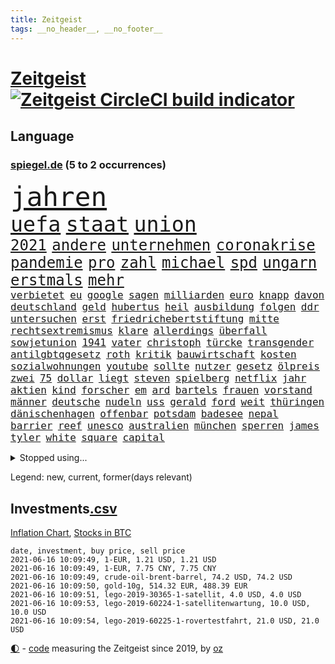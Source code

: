 ```yaml
---
title: Zeitgeist
tags: __no_header__, __no_footer__
---
```


# [Zeitgeist](https://oliz.io/zeitgeist/) [![Zeitgeist CircleCI build indicator](https://circleci.com/gh/ooz/zeitgeist.svg?style=shield)](https://circleci.com/gh/ooz/zeitgeist)

## Language

<h3><a href="https://www.spiegel.de" target="_blank">spiegel.de</a> (5 to 2 occurrences)</h3>
<p style="font-family:monospace">
<span style="font-size:32pt"><a href="news_links.html#jahren" class="current">jahren</a></span>
<br>
<span style="font-size:25pt"><a href="news_links.html#uefa" class="current">uefa</a></span>
<span style="font-size:25pt"><a href="news_links.html#staat" class="current">staat</a></span>
<span style="font-size:25pt"><a href="news_links.html#union" class="current">union</a></span>
<br>
<span style="font-size:18pt"><a href="news_links.html#2021" class="current">2021</a></span>
<span style="font-size:18pt"><a href="news_links.html#andere" class="current">andere</a></span>
<span style="font-size:18pt"><a href="news_links.html#unternehmen" class="current">unternehmen</a></span>
<span style="font-size:18pt"><a href="news_links.html#coronakrise" class="current">coronakrise</a></span>
<span style="font-size:18pt"><a href="news_links.html#pandemie" class="current">pandemie</a></span>
<span style="font-size:18pt"><a href="news_links.html#pro" class="current">pro</a></span>
<span style="font-size:18pt"><a href="news_links.html#zahl" class="current">zahl</a></span>
<span style="font-size:18pt"><a href="news_links.html#michael" class="current">michael</a></span>
<span style="font-size:18pt"><a href="news_links.html#spd" class="current">spd</a></span>
<span style="font-size:18pt"><a href="news_links.html#ungarn" class="current">ungarn</a></span>
<span style="font-size:18pt"><a href="news_links.html#erstmals" class="current">erstmals</a></span>
<span style="font-size:18pt"><a href="news_links.html#mehr" class="current">mehr</a></span>
<br>
<span style="font-size:12pt"><a href="news_links.html#verbietet" class="current">verbietet</a></span>
<span style="font-size:12pt"><a href="news_links.html#eu" class="current">eu</a></span>
<span style="font-size:12pt"><a href="news_links.html#google" class="current">google</a></span>
<span style="font-size:12pt"><a href="news_links.html#sagen" class="current">sagen</a></span>
<span style="font-size:12pt"><a href="news_links.html#milliarden" class="current">milliarden</a></span>
<span style="font-size:12pt"><a href="news_links.html#euro" class="current">euro</a></span>
<span style="font-size:12pt"><a href="news_links.html#knapp" class="current">knapp</a></span>
<span style="font-size:12pt"><a href="news_links.html#davon" class="current">davon</a></span>
<span style="font-size:12pt"><a href="news_links.html#deutschland" class="current">deutschland</a></span>
<span style="font-size:12pt"><a href="news_links.html#geld" class="current">geld</a></span>
<span style="font-size:12pt"><a href="news_links.html#hubertus" class="current">hubertus</a></span>
<span style="font-size:12pt"><a href="news_links.html#heil" class="current">heil</a></span>
<span style="font-size:12pt"><a href="news_links.html#ausbildung" class="current">ausbildung</a></span>
<span style="font-size:12pt"><a href="news_links.html#folgen" class="current">folgen</a></span>
<span style="font-size:12pt"><a href="news_links.html#ddr" class="current">ddr</a></span>
<span style="font-size:12pt"><a href="news_links.html#untersuchen" class="current">untersuchen</a></span>
<span style="font-size:12pt"><a href="news_links.html#erst" class="current">erst</a></span>
<span style="font-size:12pt"><a href="news_links.html#friedrichebertstiftung" class="new">friedrichebertstiftung</a></span>
<span style="font-size:12pt"><a href="news_links.html#mitte" class="current">mitte</a></span>
<span style="font-size:12pt"><a href="news_links.html#rechtsextremismus" class="current">rechtsextremismus</a></span>
<span style="font-size:12pt"><a href="news_links.html#klare" class="current">klare</a></span>
<span style="font-size:12pt"><a href="news_links.html#allerdings" class="current">allerdings</a></span>
<span style="font-size:12pt"><a href="news_links.html#überfall" class="current">überfall</a></span>
<span style="font-size:12pt"><a href="news_links.html#sowjetunion" class="new">sowjetunion</a></span>
<span style="font-size:12pt"><a href="news_links.html#1941" class="new">1941</a></span>
<span style="font-size:12pt"><a href="news_links.html#vater" class="current">vater</a></span>
<span style="font-size:12pt"><a href="news_links.html#christoph" class="current">christoph</a></span>
<span style="font-size:12pt"><a href="news_links.html#türcke" class="new">türcke</a></span>
<span style="font-size:12pt"><a href="news_links.html#transgender" class="current">transgender</a></span>
<span style="font-size:12pt"><a href="news_links.html#antilgbtqgesetz" class="new">antilgbtqgesetz</a></span>
<span style="font-size:12pt"><a href="news_links.html#roth" class="current">roth</a></span>
<span style="font-size:12pt"><a href="news_links.html#kritik" class="current">kritik</a></span>
<span style="font-size:12pt"><a href="news_links.html#bauwirtschaft" class="current">bauwirtschaft</a></span>
<span style="font-size:12pt"><a href="news_links.html#kosten" class="current">kosten</a></span>
<span style="font-size:12pt"><a href="news_links.html#sozialwohnungen" class="current">sozialwohnungen</a></span>
<span style="font-size:12pt"><a href="news_links.html#youtube" class="current">youtube</a></span>
<span style="font-size:12pt"><a href="news_links.html#sollte" class="current">sollte</a></span>
<span style="font-size:12pt"><a href="news_links.html#nutzer" class="current">nutzer</a></span>
<span style="font-size:12pt"><a href="news_links.html#gesetz" class="current">gesetz</a></span>
<span style="font-size:12pt"><a href="news_links.html#ölpreis" class="current">ölpreis</a></span>
<span style="font-size:12pt"><a href="news_links.html#zwei" class="current">zwei</a></span>
<span style="font-size:12pt"><a href="news_links.html#75" class="current">75</a></span>
<span style="font-size:12pt"><a href="news_links.html#dollar" class="current">dollar</a></span>
<span style="font-size:12pt"><a href="news_links.html#liegt" class="current">liegt</a></span>
<span style="font-size:12pt"><a href="news_links.html#steven" class="new">steven</a></span>
<span style="font-size:12pt"><a href="news_links.html#spielberg" class="new">spielberg</a></span>
<span style="font-size:12pt"><a href="news_links.html#netflix" class="current">netflix</a></span>
<span style="font-size:12pt"><a href="news_links.html#jahr" class="current">jahr</a></span>
<span style="font-size:12pt"><a href="news_links.html#aktien" class="current">aktien</a></span>
<span style="font-size:12pt"><a href="news_links.html#kind" class="current">kind</a></span>
<span style="font-size:12pt"><a href="news_links.html#forscher" class="current">forscher</a></span>
<span style="font-size:12pt"><a href="news_links.html#em" class="current">em</a></span>
<span style="font-size:12pt"><a href="news_links.html#ard" class="current">ard</a></span>
<span style="font-size:12pt"><a href="news_links.html#bartels" class="new">bartels</a></span>
<span style="font-size:12pt"><a href="news_links.html#frauen" class="current">frauen</a></span>
<span style="font-size:12pt"><a href="news_links.html#vorstand" class="current">vorstand</a></span>
<span style="font-size:12pt"><a href="news_links.html#männer" class="current">männer</a></span>
<span style="font-size:12pt"><a href="news_links.html#deutsche" class="current">deutsche</a></span>
<span style="font-size:12pt"><a href="news_links.html#nudeln" class="new">nudeln</a></span>
<span style="font-size:12pt"><a href="news_links.html#uss" class="new">uss</a></span>
<span style="font-size:12pt"><a href="news_links.html#gerald" class="new">gerald</a></span>
<span style="font-size:12pt"><a href="news_links.html#ford" class="current">ford</a></span>
<span style="font-size:12pt"><a href="news_links.html#weit" class="current">weit</a></span>
<span style="font-size:12pt"><a href="news_links.html#thüringen" class="current">thüringen</a></span>
<span style="font-size:12pt"><a href="news_links.html#dänischenhagen" class="current">dänischenhagen</a></span>
<span style="font-size:12pt"><a href="news_links.html#offenbar" class="current">offenbar</a></span>
<span style="font-size:12pt"><a href="news_links.html#potsdam" class="current">potsdam</a></span>
<span style="font-size:12pt"><a href="news_links.html#badesee" class="new">badesee</a></span>
<span style="font-size:12pt"><a href="news_links.html#nepal" class="current">nepal</a></span>
<span style="font-size:12pt"><a href="news_links.html#barrier" class="new">barrier</a></span>
<span style="font-size:12pt"><a href="news_links.html#reef" class="new">reef</a></span>
<span style="font-size:12pt"><a href="news_links.html#unesco" class="new">unesco</a></span>
<span style="font-size:12pt"><a href="news_links.html#australien" class="current">australien</a></span>
<span style="font-size:12pt"><a href="news_links.html#münchen" class="current">münchen</a></span>
<span style="font-size:12pt"><a href="news_links.html#sperren" class="current">sperren</a></span>
<span style="font-size:12pt"><a href="news_links.html#james" class="current">james</a></span>
<span style="font-size:12pt"><a href="news_links.html#tyler" class="current">tyler</a></span>
<span style="font-size:12pt"><a href="news_links.html#white" class="new">white</a></span>
<span style="font-size:12pt"><a href="news_links.html#square" class="current">square</a></span>
<span style="font-size:12pt"><a href="news_links.html#capital" class="current">capital</a></span>
</p>
<details>
<summary>Stopped using...</summary>
<p class="former" style="font-size:12pt">
häuser(244) ikone(244) leverkusen(244) komplex(243) meinung(243) ungewöhnlicher(243) verschiedene(243) coronainfizierte(242) erfahrungen(242) gaga(242) senat(242) verteidigungsministerin(242) wuppertal(242) bayer(241) infizierte(241) kleineren(241) mars(241) stich(241) weltkrieg(241) zurückgetreten(241) coronafälle(240) diskriminiert(240) france(240) gerechtigkeit(240) gerufen(240) geschäften(240) islam(240) lateinamerika(240) migrationspolitik(240) mittelfeldspieler(240) studierenden(240) vorsitz(240) worum(240) zweifelt(240) aufhebung(239) einzudämmen(239) entdeckten(239) erfolgreiche(239) geringer(239) geschichten(239) herdenimmunität(239) isolation(239) lukas(239) rb(239) reul(239) sprecherin(239) verfolgung(239) version(239) 79(238) anleger(238) arizona(238) aufgerufen(238) awards(238) bittere(238) brutale(238) bundesligavorschau(238) fanexperten(238) forderungen(238) gefiel(238) haare(238) infizieren(238) interessiert(238) mike(238) raum(238) steuer(238) streiks(238) tatortvote(238) tippen(238) usjustizministerium(238) wirklichkeit(238) überraschende(238) 2050(237) 2500(237) arbeitnehmer(237) bildungsministerin(237) deutschlandweit(237) entdeckung(237) erzielt(237) genannt(237) geteilt(237) influencer(237) jüdische(237) kandidatinnen(237) klimaneutral(237) leiten(237) lohnt(237) schalke(237) sohnes(237) torjäger(237) treffer(237) träumen(237) wettbewerb(237) 737(236) benennt(236) fritz(236) gedrängt(236) gesetzentwurf(236) instanz(236) kommentiert(236) lockdowns(236) ludwigshafen(236) mitgliedstaaten(236) reduziert(236) spdpolitikerin(236) straftaten(236) uswirtschaft(236) virtuell(236) weshalb(236) 04(235) a2(235) bekanntesten(235) beschwerde(235) besonderen(235) egal(235) eliten(235) gleichzeitig(235) hai(235) informieren(235) krankenhäusern(235) schadet(235) schlimmsten(235) schwedischen(235) standort(235) universität(235) unmut(235) zlatan(235) 7(234) airbnb(234) bischofskonferenz(234) bundeskanzler(234) christen(234) coronalockdown(234) drehen(234) erkennt(234) feminismus(234) future(234) gefechte(234) gestrandet(234) gestrichen(234) königreichs(234) künstlerin(234) lüge(234) qualität(234) radikalen(234) rote(234) rüsten(234) schalkes(234) stadtteil(234) stets(234) untersucht(234) weber(234) alkohol(233) befreien(233) brown(233) bruch(233) cockpit(233) einziges(233) elefanten(233) fünfte(233) gewinner(233) heran(233) irgendwann(233) klein(233) landen(233) melanie(233) produktion(233) regierungspartei(233) salzburg(233) sicherheitsbehörden(233) spätestens(233) verweigern(233) ausweiten(232) beliebter(232) britischer(232) fridays(232) investiert(232) langer(232) lebt(232) mario(232) nicola(232) nordrheinwestfälischen(232) nrwinnenminister(232) raten(232) vermittlung(232) 3(231) 33(231) anlass(231) ausharren(231) cancel(231) culture(231) einzigen(231) gebilligt(231) gehe(231) heizung(231) herrschen(231) kohleausstieg(231) möglichst(231) mütter(231) skepsis(231) verdächtigt(231) yorker(231) bayerntrainer(230) erschütterte(230) feinde(230) fliehen(230) freiburg(230) gesicht(230) hoffenheim(230) höchst(230) impfstoffen(230) islamisten(230) klinik(230) kretschmer(230) reagierten(230) reiste(230) roboter(230) tasche(230) versuche(230) vertreter(230) zwang(230) auswanderer(229) diskussionen(229) eskalieren(229) filmen(229) flüchtlingen(229) gelöst(229) lügen(229) massiven(229) pharmakonzerne(229) restaurant(229) unseren(229) verdiente(229) verlauf(229) wiederholt(229) 27(228) bedarf(228) beteiligung(228) drohungen(228) eindringlich(228) grundschüler(228) homosexuelle(228) jackson(228) marke(228) national(228) niederlagen(228) punktet(228) schuss(228) werkzeug(228) zivilisten(228) abgebrochen(227) aviv(227) begleiten(227) bürgermeisterin(227) durften(227) gazastreifen(227) gedreht(227) geflogen(227) gelsenkirchen(227) maximilian(227) schwerem(227) tel(227) wochenlang(227) zwischenzeitlich(227) ahnung(226) auswärtigen(226) belegt(226) berufseinstieg(226) gestritten(226) menschenleben(226) ministerpräsidentin(226) psychologe(226) schusswaffen(226) sekunde(226) verbündeten(226) virtuellen(226) wälder(226) übertragung(226) 24jähriger(225) accounts(225) anlagen(225) befreit(225) bekämpft(225) berät(225) hob(225) häusliche(225) immobilien(225) politisches(225) spaziergang(225) verspielt(225) volksverhetzung(225) a1(224) deals(224) debatten(224) erkrankten(224) historisches(224) mercedes(224) messe(224) migrationshintergrund(224) präsidentin(224) pünktlich(224) satellitenbild(224) social(224) taktik(224) verkehrsunfall(224) vertritt(224) aufstand(223) behaupten(223) freundschaft(223) herzen(223) marsch(223) sicheren(223) späten(223) starker(223) todesopfer(223) verbündete(223) verwüstungen(223) 600(222) ansteckend(222) bundesstaat(222) königin(222) volle(222) argentinien(221) besitz(221) brandstiftung(221) dortmunds(221) indonesien(221) mesut(221) misshandlungen(221) prompt(221) schriftsteller(221) zielgeraden(221) bett(220) eindämmung(220) empfohlen(220) erfassen(220) fassade(220) kanzlerschaft(220) ungleich(220) angezündet(219) beschränkungen(219) goldenen(219) losgehen(219) spitzenreiter(219) verstanden(219) verwandelt(219) wind(219) 40000(218) ablehnung(218) beschossen(218) dich(218) drängte(218) drücken(218) einbrechen(218) einfacher(218) fortschritte(218) kanzlerkandidatur(218) korruptionsvorwürfen(218) kritischen(218) organisieren(218) samstagabend(218) spiegelumfrage(218) telefon(218) angeblicher(217) arminia(217) división(217) einnahmen(217) häftlinge(217) meinen(217) mitgliedsländer(217) prescht(217) primera(217) prinzip(217) prominentesten(217) prägt(217) stiegen(217) tunesien(217) usrepräsentantenhaus(217) vakzine(217) weltkriegsbombe(217) wittert(217) haaland(216) wölfe(216) überschwemmungen(216) fragte(215) geschieht(215) kroos(215) männlich(215) provokation(215) schrecken(215) schwerverletzte(215) sturgeon(215) trotzen(215) verletzten(215) absteiger(214) feuert(214) giuliani(214) probe(214) profifußball(214) sichert(214) sonde(214) springen(214) umsätze(214) unglaubliche(214) anschlags(213) auffällig(213) hall(213) km/h(213) le(213) outfit(213) sachsens(213) stellungnahme(213) teilnahme(213) auszahlung(212) coronaviruspandemie(212) jacob(212) netflixserie(212) raab(212) registrieren(212) abstieg(211) barnier(211) bestätigte(211) einbruch(211) entscheidet(211) erweist(211) kinderpornografie(211) kräfte(211) mobilfunknetz(211) ringen(211) tinder(211) verankern(211) überprüfung(211) bekenntnis(210) bester(210) bruce(210) dreieinhalb(210) einbrecher(210) niederländischen(210) schlugen(210) untergebracht(210) 17jähriger(209) 73(209) fehlender(209) karten(209) katja(209) kracht(209) präsidentenwahl(209) stone(209) verständnis(209) 19jähriger(208) bundesverfassungsgericht(208) dein(208) klaasjan(208) ministerien(208) wütende(208) bangen(207) dc(207) demos(207) größere(207) top(207) 46(206) dachten(206) doping(206) eudiplomaten(206) mitarbeiterin(206) telefonat(206) ausgeweitet(205) empfehlen(205) explodierte(205) jubeln(205) stress(205) ware(205) 80000(204) benötigen(204) emotionaler(204) erzielten(204) praxis(204) tücken(204) flagge(203) hackerangriff(203) reus(203) tätern(203) whochef(203) blake(202) enormen(202) erprobt(202) immens(202) maradona(202) messenger(202) wuchs(202) 41jähriger(201) fußballweltmeister(201) projekts(201) sicherheitsgesetz(201) vogelgrippe(201) gläubige(200) bewaffneten(199) onlineplattformen(199) summen(198) fame(197) grünenchefin(197) mischung(197) rodrigo(197) terroranschlags(197) feierten(196) ksk(196) religiöse(196) royale(196) einkaufen(195) erfolgreichen(195) geist(195) guatemala(195) palmer(195) south(195) virusmutation(195) trauma(194) himalaja(193) portal(193) sämtliche(193) verzögerungen(193) wahr(193) bundesparteitag(192) 39jährigen(191) eisberg(191) gesundheitsdienst(191) gewannen(191) nannten(190) vogel(190) vertraute(189) aussortiert(187) geführte(187) barth(186) beliebten(186) dichter(186) vergleichsweise(186) 300000(185) beratungen(185) derzeitigen(185) einsame(185) kameraden(185) offensichtlich(185) tragischen(185) vorfällen(185) farben(183) karlsruhe(183) klischees(183) rwe(183) evangelische(182) sammeln(182) unrealistisch(182) araber(181) ausgetreten(181) johannes(181) rückgängig(181) abschottung(180) edin(179) geiger(179) renault(179) marine(178) überlastet(178) querdenkern(177) genehmigen(176) impfzentrum(176) berufswahl(175) hagen(175) smart(175) datenschutz(174) protestierende(174) überstehen(174) 34jährige(173) janet(172) kursieren(172) flüchteten(171) revival(171) ausweg(169) beerdigt(169) fabian(169) ibrahimović(169) rächen(169) sancho(169) bizarre(168) dreyer(168) heimsieg(168) malu(168) angedeutet(167) brauchten(167) stromausfall(167) billiger(166) brachten(166) trugen(166) verdächtig(166) vertuschen(166) beschafft(165) arnd(164) oligarch(164) 1975(163) durchhalten(163) merklich(163) mandanten(162) 58(161) fluglinie(161) ustruppen(161) kursiert(160) schärfer(160) kraftwerk(159) bürokratie(156) mail(156) geldtransporter(155) kantersieg(155) kollidierte(155) pandemielage(155) rekorde(155) bali(154) coronawochenüberblick(154) schulkindern(154) teneriffa(154) weimar(154) coronamutation(153) coronavariante(153) eruptionen(153) kleinere(153) coronavakzinen(152) luxusuhren(152) stoffe(152) terzić(151) karolina(150) morddrohungen(150) saisonende(150) 64jährige(149) bätzing(148) flieger(148) aussetzen(147) gesendet(147) entlarven(146) ausgegangen(145) erbeuten(145) gejagt(145) mau(145) texte(145) flüchtlingslagern(144) überschatten(143) impft(142) nachrichtenagentur(142) stadionsprecher(142) perseverance(141) schulabschluss(141) tamtam(141) berüchtigte(140) coronavirusvariante(140) eingehen(140) jener(140) stromversorgung(140) urlaubsinsel(140) versunkenen(140) benachbarten(139) 105(138) positionieren(138) aushelfen(137) wonach(137) freilassen(136) geheim(136) hergestellt(136) earth(135) 46jähriger(134) arbeitsgericht(134) höheres(134) papiere(134) pfingsten(134) dna(133) edinburgh(133) strafgerichtshof(133) führungswechsel(132) höhenflug(132) juristische(132) jagt(131) polizeibeamte(131) westliche(131) impftermin(130) jahn(130) kollegin(130) auftraggeber(129) bereut(129) martens(129) rammt(129) ersparnisse(128) fakenews(128) fragwürdigen(128) gestohlenen(128) glasgow(128) indonesischen(128) pokalsieger(128) umarmung(128) rotterdam(127) 111(126) hochansteckende(126) lego(126) pantherstar(126) irische(125) konfrontation(125) sir(125) häusern(124) java(124) terrororganisation(124) zulauf(124) erschleichen(123) leugnen(123) pleiten(123) radsportler(123) verheißt(123) willis(123) kobe(122) delmenhorst(121) huntelaar(121) agenda(120) al(120) dfbpräsident(120) lauert(120) lenkt(120) verstärkte(120) dubiose(119) freundlich(119) neuwahl(119) pokalfinale(119) gegeneinander(118) abmachung(117) ehrgeizige(116) gemüse(116) master(115) spielzeug(115) typs(115) anrufe(114) datingapp(114) grundstück(114) kandidiert(114) matratze(114) teilzunehmen(114) aufmarsch(113) fügte(113) angemessene(112) öffnungen(112) bamberg(111) mordversuch(111) marina(110) aufmachen(109) bildungssystem(109) bryant(109) zusagen(109) bekennen(108) erlass(108) schmeißt(108) stürze(108) börsengang(107) manson(107) marilyn(107) skandale(107) abgefangen(106) berechtigte(106) direkte(106) inszenierte(105) reparatur(105) traktiert(105) benannt(104) kapital(104) üblich(104) belästigt(103) eingriffe(103) gezahlt(103) nationalgalerie(103) river(102) sprengt(102) vereint(102) hortet(101) nld(101) chile(99) draghi(99) impfschutz(99) islamist(99) wöchentlich(99) brustimplantate(98) kreuzfahrten(98) lebenszeit(98) mutanten(98) rendite(98) rheinland(98) wiedereröffnung(98) argentiniens(97) indiens(97) bedingung(96) stamm(96) schiedsrichterinnen(95) streich(95) latifa(94) ambitioniertes(93) finanzierten(93) journalistische(93) leopoldo(93) bereicherung(92) notstand(92) oberverwaltungsgericht(92) elternhauses(91) fragwürdiges(91) lebenszeichen(91) unternimmt(91) ausgegraben(90) dreieck(90) machtmissbrauch(90) magen(90) marsrover(90) angriffs(89) lösten(89) ordnungsgemäß(89) sonnigen(89) undenkbar(89) vincent(89) zeugenstand(89) arroganz(88) emirstochter(88) frieren(88) linkenvorsitzende(88) psychologischen(88) rechtsmediziner(88) schutzwirkung(88) verstörend(88) anzeigt(87) berlinern(87) bombardierung(87) eliteeinheit(87) export(87) verbots(87) biopic(86) erfüllte(86) royal(86) acts(85) beendeten(85) bürgermeisters(85) gegnerin(85) melilla(85) natotruppen(85) rausch(85) unverständnis(85) vergnügungsparks(85) aufzuheben(84) botschafterin(84) dreißig(84) lehrstunde(84) inhalten(83) kleinparteien(83) nutzerinnen(83) pen(83) pilotprojekt(83) 41jährigen(82) bender(82) gesundheitsschutz(82) spannender(82) universelle(82) abstiegskandidaten(81) armeechef(81) bundesinstitut(81) francisco(81) mordanklage(81) raketenangriffen(81) teilnehmenden(81) zurückgekehrt(81) abgewehrt(80) großereignis(80) internetriesen(80) jayz(80) palästina(80) senders(80) befestigt(79) niemals(79) vorrangig(79) aires(78) angefeindet(78) buenos(78) flugtaxis(78) frischem(78) geldgebern(78) impfpässe(78) jude(78) teenagerin(78) täuschen(78) wada(78) ökologisch(78) übernachten(78) distanzierten(77) hitlerbilder(77) marokkanischen(77) feiertag(76) pazifik(76) unabhängigkeitsbewegung(76) vernehmung(76) vorgesetzte(76) cduabgeordnete(75) pekings(75) seenotrettungsschiff(75) sicherheitsauflagen(75) aktivistengruppe(74) aufräumen(74) exzesse(74) thessaloniki(74) uskonservativen(74) angesteuert(73) berlinbrandenburg(73) gitta(73) goldener(73) löws(73) prinzipien(73) dramatisches(72) hausarztpraxen(72) viertes(72) ansteigen(71) betet(71) erleichterungen(71) gdl(71) lokführergewerkschaft(71) lokführern(71) studienergebnisse(71) zyklon(71) adams(70) gerd(70) jogi(70) watt(70) dagmar(69) fahrender(69) steuerzahler(69) algorithmen(68) angriffswelle(68) einnahme(68) musst(68) stolzen(68) geflügelpest(67) gekracht(67) kampl(67) press(67) room(67) vergewaltigers(67) gesetzlich(66) jordanien(66) unweit(66) weltberühmten(66) freizeittipps(65) grundlegende(65) immunisiert(65) verglich(65) überraschendste(65) aussichtsreichen(64) boxen(64) lea(64) sofortiger(64) zweitimpfung(64) 2001(63) nagelsmann(63) negativer(63) seid(63) eingebunden(62) gift(62) hunderter(62) rassistisches(62) übernehme(62) dunkel(61) jährlich(61) nachziehen(61) zauberwürfel(61) zögern(61) gerücht(60) hilfreich(60) nebeneinkünften(60) staatsanwälte(60) tägliche(60) geklappt(59) witwe(59) forciert(58) raubzug(58) dubiosen(57) elfjährige(57) forscht(57) kundgebungen(57) aufzuhalten(56) exporteure(56) gutgehen(56) leichtathleten(56) modellprojekt(56) einklagen(55) gehälter(55) hopp(55) überdenken(55) masters(54) 35jährige(53) deutschisraelische(53) gauweiler(53) ostküste(53) doktortitel(52) seltsamen(52) spürt(52) aufsteigt(51) gew(51) tee(51) kühl(50) schlaganfälle(50) sesamstraße(50) bundeskanzlers(49) gerichtsverhandlung(49) kürzer(49) nordafrika(49) radfahren(49) regionale(49) schönheitswettbewerb(49) einsammeln(48) fantastisch(48) klimabilanz(48) verlag(48) abdullah(47) anrainer(47) auszugeben(47) expolizist(47) kuss(47) enkeltrick(46) geschädigten(46) grenzzaun(46) großflächig(46) kleinerer(46) platten(46) tierwesen(46) zulassungshürden(46) zwischenfall(46) dokuserie(45) kraus(45) schlepper(45) scrollen(45) hinauf(44) rechnung(44) ressourcen(44) berlinzehlendorf(43) brüsseler(43) genitalverstümmelung(43) schulnoten(43) veto(43) viola(43) zehlendorf(43) boseman(42) chadwick(42) lösegeld(42) posthum(42) 54jähriger(41) augsburgs(41) borissow(41) campingplatz(41) cduführung(41) deeskalation(41) kortison(41) labour(41) packenden(41) ulrike(41) wahlkampfauftritt(41) bojko(40) nachrichtenportal(39) rtlshow(39) waffengesetz(39) zurückhalten(39) benzema(38) irrt(38) planlos(38) statistik(38) wandeln(38) ängsten(38) arne(37) dublin(37) handelskammer(37) inland(37) sarg(37) usabzug(37) usmagazin(37) gesinnung(36) aufgebrachte(35) bezweifeln(35) walters(35) aufrüstung(34) chicago(34) edmund(34) mehrkosten(34) munitionslager(34) schmerzhaft(34) wütenden(34) alibaba(33) außenministers(33) biografie(33) lampedusa(33) rekordstrafe(33) cyberattacke(32) riechen(32) spekulation(32) tunesischen(32) untergang(32) monte(31) geschleudert(30) hansa(30) klimagesetz(30) notwendigen(30) verbrennungsmotoren(30) ökozid(30) bayernlegende(29) freihandelsabkommen(29) kids(29) basketballpokal(28) betriebsärzte(28) dehm(28) diether(28) implodiert(28) schwules(28) verlieben(28) ausstatten(26) ehejahren(26) kennengelernt(26) spdchefin(26) absenken(25) afghanischen(25) durchsuchung(25) erstimpfung(25) klauseln(25) krankenkasse(25) mehrfachen(25) regionalregierung(25) reyes(25) südkoreas(25) ungewollte(25) vorsitzender(25) abi(24) comedysendung(24) dinosaurierart(24) dutzender(24) elton(24) gründerszene(24) lebensgefährlichen(24) spitzenkandidatur(24) travolta(24) gegenstände(23) genutztes(23) impfberechtigten(23) iris(23) kinderreportern(23) pandemiebedingten(23) child(22) dynamo(22) geschosse(22) kleinklein(22) kontaktbeschränkung(22) pokémonsammelkarten(22) zündete(22) passé(21) vereinbarkeit(21) videotest(21) reiter(20) schwerste(20) verwandt(20) co₂abgabe(19) grünenanhänger(19) spdchef(19) cher(18) englisch(18) fastenbrechen(18) krematorien(18) lieke(18) maurice(18) polizeistation(18) prosieben(18) schnellstmöglich(18) spiegelanalyse(18) vierjähriger(18) auslandsgeheimdienst(17) begraben(17) wahlperiode(17) überarbeitung(17) auszeichnung(16) beatrice(16) bundesfamilienministerin(16) eingebüßt(16) hartes(16) melinda(16) fu(15) klimaschutzgesetz(15) klimaschutzgesetzes(15) wachsamkeit(15) basislager(14) bnd(14) einstimmen(14) eskalierten(14) hrubesch(14) leistet(14) mettmann(14) beleg(13) gefängnisstrafen(13) impfdrängler(13) luna(13) milliardenschwere(13) soße(13) küstenstadt(12) meisterkampf(12) terzic(12) vertrieben(12) absolute(11) akzeptabel(11) bergetappe(11) bewerbungen(11) fahndung(11) ferrari(11) geschwiegen(11) wally(11)
</p>
</details>
<p>Legend: <span class="new">new</span>, <span class="current">current</span>, <span class="former">former(days relevant)</span></p>

## Investments[.csv](investments.csv)

[Inflation Chart](https://inflationchart.com),
[Stocks in BTC](https://stonksinbtc.xyz/)

```
date, investment, buy price, sell price
2021-06-16 10:09:49, 1-EUR, 1.21 USD, 1.21 USD
2021-06-16 10:09:49, 1-EUR, 7.75 CNY, 7.75 CNY
2021-06-16 10:09:49, crude-oil-brent-barrel, 74.2 USD, 74.2 USD
2021-06-16 10:09:50, gold-10g, 514.32 EUR, 488.39 EUR
2021-06-16 10:09:51, lego-2019-30365-1-satellit, 4.0 USD, 4.0 USD
2021-06-16 10:09:53, lego-2019-60224-1-satellitenwartung, 10.0 USD, 10.0 USD
2021-06-16 10:09:54, lego-2019-60225-1-rovertestfahrt, 21.0 USD, 21.0 USD
```

<footer>
<a href="javascript:toggleTheme()" class="nav">🌓</a>
- <a href="https://github.com/ooz/zeitgeist">code</a> measuring the Zeitgeist since 2019, by <a href="https://oliz.io">oz</a>
</footer>
